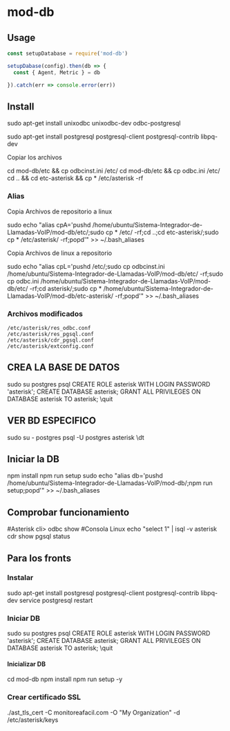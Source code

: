 # mod-db

## Usage

``` js
const setupDatabase = require('mod-db')

setupDabase(config).then(db => {
  const { Agent, Metric } = db

}).catch(err => console.error(err))
```
## Install
  sudo apt-get install unixodbc unixodbc-dev odbc-postgresql

  sudo apt-get install postgresql postgresql-client postgresql-contrib libpq-dev
  
  

  Copiar los archivos 
  
  cd mod-db/etc && cp odbcinst.ini /etc/
  cd mod-db/etc && cp odbc.ini /etc/
  cd .. && cd etc-asterisk && cp * /etc/asterisk -rf
  
  ### Alias
  Copia Archivos de repositorio a linux

  sudo echo "alias cpA='pushd /home/ubuntu/Sistema-Integrador-de-Llamadas-VoIP/mod-db/etc/;sudo cp * /etc/ -rf;cd ..;cd etc-asterisk/;sudo cp * /etc/asterisk/ -rf;popd'" >> ~/.bash_aliases

  Copia Archivos de linux a repositorio

  sudo echo "alias cpL='pushd /etc/;sudo cp odbcinst.ini /home/ubuntu/Sistema-Integrador-de-Llamadas-VoIP/mod-db/etc/ -rf;sudo cp odbc.ini /home/ubuntu/Sistema-Integrador-de-Llamadas-VoIP/mod-db/etc/ -rf;cd asterisk/;sudo cp * /home/ubuntu/Sistema-Integrador-de-Llamadas-VoIP/mod-db/etc-asterisk/ -rf;popd'" >> ~/.bash_aliases

  ### Archivos modificados
    /etc/asterisk/res_odbc.conf
    /etc/asterisk/res_pgsql.conf
    /etc/asterisk/cdr_pgsql.conf
    /etc/asterisk/extconfig.conf

## CREA LA BASE DE DATOS
  sudo su postgres
  psql
  CREATE ROLE asterisk WITH LOGIN PASSWORD 'asterisk';
  CREATE DATABASE asterisk;
  GRANT ALL PRIVILEGES ON DATABASE asterisk TO asterisk;
  \quit

## VER BD ESPECIFICO
  sudo su - postgres
  psql -U postgres asterisk
  \dt

## Iniciar la DB
  npm install
  npm run setup
  sudo echo "alias db='pushd /home/ubuntu/Sistema-Integrador-de-Llamadas-VoIP/mod-db/;npm run setup;popd'" >> ~/.bash_aliases

## Comprobar funcionamiento
  #Asterisk
  cli> odbc show
  #Consola Linux
  echo "select 1" | isql -v asterisk
  cdr show pgsql status

## Para los fronts
  ### Instalar
  sudo apt-get install postgresql postgresql-client postgresql-contrib libpq-dev
  service postgresql restart

  ### Iniciar DB
  sudo su postgres
  psql
  CREATE ROLE asterisk WITH LOGIN PASSWORD 'asterisk';
  CREATE DATABASE asterisk;
  GRANT ALL PRIVILEGES ON DATABASE asterisk TO asterisk;
  \quit

  #### Inicializar DB
  cd mod-db
  npm install
  npm run setup -y

  ### Crear certificado SSL
  ./ast_tls_cert -C monitoreafacil.com -O "My Organization" -d /etc/asterisk/keys